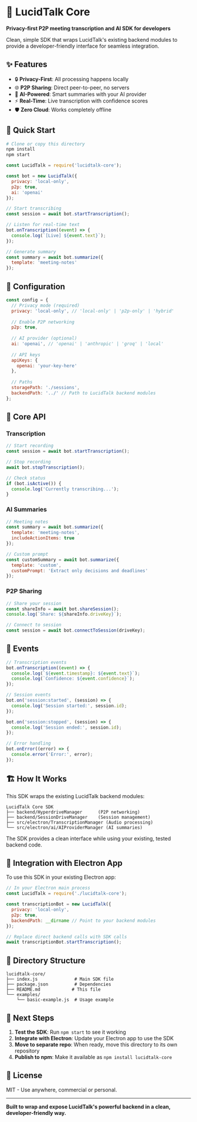 # 🚀 LucidTalk Core

**Privacy-first P2P meeting transcription and AI SDK for developers**

Clean, simple SDK that wraps LucidTalk's existing backend modules to provide a developer-friendly interface for seamless integration.

## ✨ Features

- 🔒 **Privacy-First**: All processing happens locally
- 🌐 **P2P Sharing**: Direct peer-to-peer, no servers
- 🤖 **AI-Powered**: Smart summaries with your AI provider  
- ⚡ **Real-Time**: Live transcription with confidence scores
- 🛡️ **Zero Cloud**: Works completely offline

## 🚀 Quick Start

```bash
# Clone or copy this directory
npm install
npm start
```

```javascript
const LucidTalk = require('lucidtalk-core');

const bot = new LucidTalk({
  privacy: 'local-only',
  p2p: true,
  ai: 'openai'
});

// Start transcribing
const session = await bot.startTranscription();

// Listen for real-time text
bot.onTranscription((event) => {
  console.log(`[Live] ${event.text}`);
});

// Generate summary
const summary = await bot.summarize({
  template: 'meeting-notes'
});
```

## 🔧 Configuration

```javascript
const config = {
  // Privacy mode (required)
  privacy: 'local-only', // 'local-only' | 'p2p-only' | 'hybrid'
  
  // Enable P2P networking
  p2p: true,
  
  // AI provider (optional)
  ai: 'openai', // 'openai' | 'anthropic' | 'groq' | 'local'
  
  // API keys
  apiKeys: {
    openai: 'your-key-here'
  },
  
  // Paths
  storagePath: './sessions',
  backendPath: '../' // Path to LucidTalk backend modules
};
```

## 📖 Core API

### Transcription

```javascript
// Start recording
const session = await bot.startTranscription();

// Stop recording  
await bot.stopTranscription();

// Check status
if (bot.isActive()) {
  console.log('Currently transcribing...');
}
```

### AI Summaries

```javascript
// Meeting notes
const summary = await bot.summarize({
  template: 'meeting-notes',
  includeActionItems: true
});

// Custom prompt
const customSummary = await bot.summarize({
  template: 'custom',
  customPrompt: 'Extract only decisions and deadlines'
});
```

### P2P Sharing

```javascript
// Share your session
const shareInfo = await bot.shareSession();
console.log(`Share: ${shareInfo.driveKey}`);

// Connect to session
const session = await bot.connectToSession(driveKey);
```

## 🎯 Events

```javascript
// Transcription events
bot.onTranscription((event) => {
  console.log(`${event.timestamp}: ${event.text}`);
  console.log(`Confidence: ${event.confidence}`);
});

// Session events
bot.on('session:started', (session) => {
  console.log('Session started:', session.id);
});

bot.on('session:stopped', (session) => {
  console.log('Session ended:', session.id);
});

// Error handling
bot.onError((error) => {
  console.error('Error:', error);
});
```

## 🏗️ How It Works

This SDK wraps the existing LucidTalk backend modules:

```
LucidTalk Core SDK
├── backend/HyperdriveManager      (P2P networking)
├── backend/SessionDriveManager    (Session management)  
├── src/electron/TranscriptionManager (Audio processing)
└── src/electron/ai/AIProviderManager (AI summaries)
```

The SDK provides a clean interface while using your existing, tested backend code.

## 🔌 Integration with Electron App

To use this SDK in your existing Electron app:

```javascript
// In your Electron main process
const LucidTalk = require('./lucidtalk-core');

const transcriptionBot = new LucidTalk({
  privacy: 'local-only',
  p2p: true,
  backendPath: __dirname // Point to your backend modules
});

// Replace direct backend calls with SDK calls
await transcriptionBot.startTranscription();
```

## 📁 Directory Structure

```
lucidtalk-core/
├── index.js              # Main SDK file
├── package.json          # Dependencies
├── README.md            # This file
└── examples/
    └── basic-example.js  # Usage example
```

## 🚀 Next Steps

1. **Test the SDK**: Run `npm start` to see it working
2. **Integrate with Electron**: Update your Electron app to use the SDK
3. **Move to separate repo**: When ready, move this directory to its own repository
4. **Publish to npm**: Make it available as `npm install lucidtalk-core`

## 📄 License

MIT - Use anywhere, commercial or personal.

---

**Built to wrap and expose LucidTalk's powerful backend in a clean, developer-friendly way.**